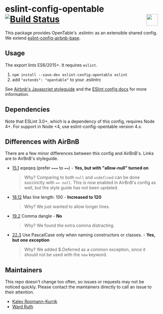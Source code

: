 # eslint-config-opentable [![Build Status](https://travis-ci.org/opentable/eslint-config-opentable.svg?branch=master)](https://travis-ci.org/opentable/eslint-config-opentable) <a href="https://github.com/opentable/booking-flow"><img src="https://cdn.rawgit.com/jrolfs/3170488f7c979e0c1e6858932dbca5e0/raw/5056da0cc598bc45191eae9a638aa05fe6796d4e/ot-logo-complete.svg" align="right" height="38em"></a>


This package provides OpenTable's .eslintrc as an extensible shared config. We extend [eslint-config-airbnb-base](https://www.npmjs.com/package/eslint-config-airbnb-base).

## Usage

The export lints ES6/2015+. It requires `eslint`.

1. `npm install --save-dev eslint-config-opentable eslint`
2. add `"extends": "opentable"` to your .eslintrc

See [Airbnb's Javascript styleguide](https://github.com/airbnb/javascript) and
the [ESlint config docs](http://eslint.org/docs/user-guide/configuring#extending-configuration-files)
for more information.

## Dependencies

Note that ESLint 3.0+, which is a dependency of this config, requires Node 4+.
For support in Node <4, use eslint-config-opentable version 4.x.

## Differences with AirBnB

There are a few minor differences between this config and AirBnB's. Links are to AirBnB's styleguide.

- [15.1](https://github.com/airbnb/javascript#comparison--eqeqeq) eqeqeq (prefer `===` to `==`) - **Yes, but with "allow-null" turned on**

  > Why? Comparing to both `null` and `undefined` can be done succinctly with `== null`.
  This is now enabled in AirBnB's config as well, but the style guide has not been updated.

- [18.12](https://github.com/airbnb/javascript#whitespace--max-len) Max line length: 100 - **Increased to 120**

  > Why? We just wanted to allow longer lines.

- [19.2](https://github.com/airbnb/javascript#commas--dangling) Comma dangle - **No**

  > Why? We found the extra comma distracting.

- [22.3](https://github.com/airbnb/javascript#naming--PascalCase) Use PascalCase only when naming constructors or classes. - **Yes, but one exception**

  > Why? We added $.Deferred as a common exception, since it should not be used with the `new` keyword.

## Maintainers

This repo doesn't change too often, so issues or requests may not be noticed quickly. Please contact the maintainers directly to call an issue to their attention.

- [Kalev Roomann-Kurrik](mailto:kroomannkurrik@opentable.com)
- [Ward Ruth](mailto:wruth@opentable.com)

